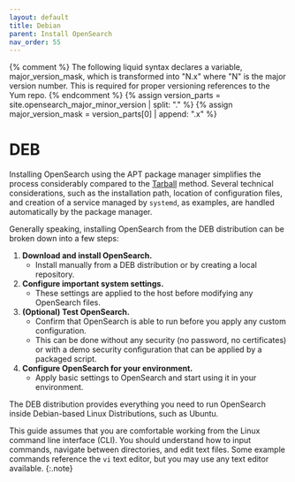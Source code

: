 ```yaml
---
layout: default
title: Debian
parent: Install OpenSearch
nav_order: 55
---
```


{% comment %}
The following liquid syntax declares a variable, major_version_mask, which is transformed into "N.x" where "N" is the major version number. This is required for proper versioning references to the Yum repo.
{% endcomment %}
{% assign version_parts = site.opensearch_major_minor_version | split: "." %}
{% assign major_version_mask = version_parts[0] | append: ".x" %}

# DEB

Installing OpenSearch using the APT package manager simplifies the process considerably compared to the [Tarball]({{site.url}}{{site.baseurl}}/opensearch/install/tar/) method. Several technical considerations, such as the installation path, location of configuration files, and creation of a service managed by `systemd`, as examples, are handled automatically by the package manager.

Generally speaking, installing OpenSearch from the DEB distribution can be broken down into a few steps:

1. **Download and install OpenSearch.**
   - Install manually from a DEB distribution or by creating a local repository.
1. **Configure important system settings.**
   - These settings are applied to the host before modifying any OpenSearch files.
1. **(Optional) Test OpenSearch.**
   - Confirm that OpenSearch is able to run before you apply any custom configuration.
   - This can be done without any security (no password, no certificates) or with a demo security configuration that can be applied by a packaged script.
1. **Configure OpenSearch for your environment.**
   -  Apply basic settings to OpenSearch and start using it in your environment.

The DEB distribution provides everything you need to run OpenSearch inside Debian-based Linux Distributions, such as Ubuntu.

This guide assumes that you are comfortable working from the Linux command line interface (CLI). You should understand how to input commands, navigate between directories, and edit text files. Some example commands reference the `vi` text editor, but you may use any text editor available.
{:.note}


